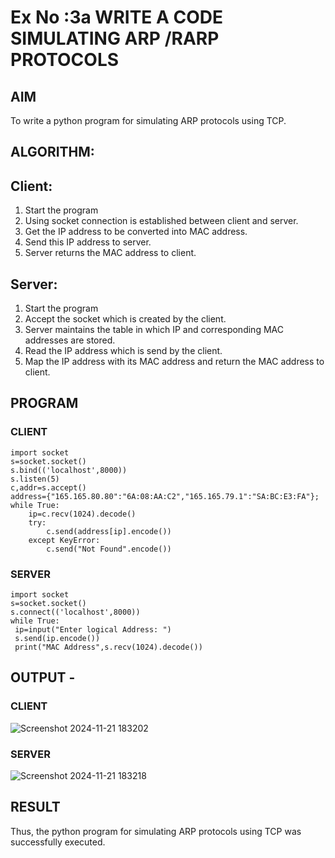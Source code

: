 # Ex No :3a WRITE A CODE SIMULATING ARP /RARP PROTOCOLS 
## AIM
To write a python program for simulating ARP protocols using TCP.
## ALGORITHM:
## Client:
1. Start the program
2. Using socket connection is established between client and server.
3. Get the IP address to be converted into MAC address.
4. Send this IP address to server.
5. Server returns the MAC address to client.
## Server:
1. Start the program
2. Accept the socket which is created by the client.
3. Server maintains the table in which IP and corresponding MAC addresses are
stored.
4. Read the IP address which is send by the client.
5. Map the IP address with its MAC address and return the MAC address to client.
## PROGRAM 
### CLIENT
```
import socket
s=socket.socket()
s.bind(('localhost',8000))
s.listen(5)
c,addr=s.accept()
address={"165.165.80.80":"6A:08:AA:C2","165.165.79.1":"SA:BC:E3:FA"};
while True:
    ip=c.recv(1024).decode()
    try:
        c.send(address[ip].encode()) 
    except KeyError:
        c.send("Not Found".encode())

```
### SERVER
```
import socket
s=socket.socket()
s.connect(('localhost',8000))
while True:
 ip=input("Enter logical Address: ")
 s.send(ip.encode())
 print("MAC Address",s.recv(1024).decode())

```
## OUTPUT - 
### CLIENT 
![Screenshot 2024-11-21 183202](https://github.com/user-attachments/assets/796dd360-7fad-48a5-90b2-427febb0e623)

### SERVER
![Screenshot 2024-11-21 183218](https://github.com/user-attachments/assets/63d62422-0a33-428a-858e-21f5e3c70837)


## RESULT
Thus, the python program for simulating ARP protocols using TCP was successfully 
executed.
